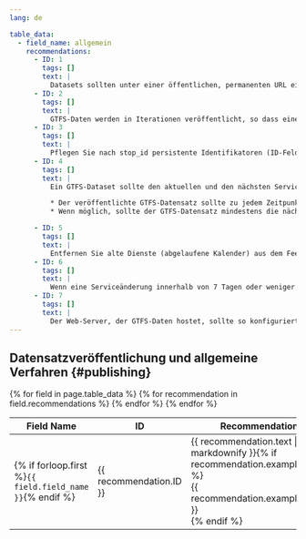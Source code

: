 ```yaml
---
lang: de

table_data:
  - field_name: allgemein
    recommendations:
      - ID: 1
        tags: []
        text: |
          Datasets sollten unter einer öffentlichen, permanenten URL einschließlich des ZIP-Dateinamens veröffentlicht werden. (zB www.agency.org/gtfs/gtfs.zip). Idealerweise sollte die URL direkt heruntergeladen werden können, ohne dass ein Login für den Zugriff auf die Datei erforderlich ist, um den Download durch den Konsum von Softwareanwendungen zu erleichtern.FORMAT_PLACEHOLDER_1 Während es empfohlen wird (und die gebräuchlichste Vorgehensweise), ein GTFS-Dataset offen herunterladbar zu machen, wird empfohlen, den Zugriff auf das GTFS-Dataset über API-Schlüssel zu steuern, wenn ein Datenanbieter den Zugriff auf GTFS aus Lizenzgründen oder aus anderen Gründen kontrollieren muss, die automatische Downloads erleichtern.
      - ID: 2
        tags: []
        text: |
          GTFS-Daten werden in Iterationen veröffentlicht, so dass eine einzelne Datei an einem stabilen Standort immer die neueste offizielle Beschreibung des Dienstes für eine Transitagentur (oder Agenturen) enthält.
      - ID: 3
        tags: []
        text: |
          Pflegen Sie nach stop_id persistente Identifikatoren (ID-Felder) für `stop_id`, `route_id` und `agency_id` über `agency_id` hinweg.
      - ID: 4
        tags: []
        text: |
          Ein GTFS-Dataset sollte den aktuellen und den nächsten Service enthalten (manchmal als "fusionierter" Dataset bezeichnet). Die [Merge-Funktion](https://github.com/google/transitfeed/wiki/Merge) des Google Transitfeed-Tools kann zum Erstellen eines zusammengeführten Datensatzes aus zwei verschiedenen GTFS-Feeds verwendet werden.

          * Der veröffentlichte GTFS-Datensatz sollte zu jedem Zeitpunkt mindestens für die nächsten 7 Tage gültig sein, und zwar idealerweise so lange, wie der Betreiber davon überzeugt ist, dass der Zeitplan weiterhin eingehalten wird.
          * Wenn möglich, sollte der GTFS-Datensatz mindestens die nächsten 30 Diensttage umfassen.

      - ID: 5
        tags: []
        text: |
          Entfernen Sie alte Dienste (abgelaufene Kalender) aus dem Feed.
      - ID: 6
        tags: []
        text: |
          Wenn eine Serviceänderung innerhalb von 7 Tagen oder weniger wirksam wird, sollten Sie diese Serviceänderung anstelle eines statischen GTFS-Datasets durch einen [GTFS-Realtime-Feed](https://developers.google.com/transit/gtfs-realtime/) (Service Advisories oder Trip Updates) ausdrücken.
      - ID: 7
        tags: []
        text: |
          Der Web-Server, der GTFS-Daten hostet, sollte so konfiguriert sein, dass er das Datum der Dateiänderung korrekt meldet (siehe [HTTP / 1.1 - Request for Comments 2616](https://tools.ietf.org/html/rfc2616#section-14.29), unter Abschnitt 14.29).
---
```


## Datensatzveröffentlichung und allgemeine Verfahren {#publishing}

<div class="table-wrapper">
  <table class="recommendation">
    <thead>
      <tr>
        <th>Field Name</th>
        <th>ID</th>
        <th>Recommendation</th>
      </tr>
    </thead>
    <tbody>
    {% for field in page.table_data %}
      {% for recommendation in field.recommendations %}
      <tr id="{{ page.slug }}_{{ recommendation.ID }}" class="anchor-row{% if forloop.first %} field-row{% endif %}{% for tag in recommendation.tags %} {{ tag }}{% endfor %}">
        <td>{% if forloop.first %}<code>{{ field.field_name }}</code>{% endif %}</td>
        <td><div class="anchor-node"><p>{{ recommendation.ID }}</p><a class="anchor-link" href="#{{ page.slug }}_{{ recommendation.ID }}"><i class="fa fa-link" aria-hidden="true"></i></a></div></td>
        <td>{{ recommendation.text | markdownify }}{% if recommendation.example_table %}<div class="table-wrapper">{{ recommendation.example_table }}</div>{% endif %}</td>
      </tr>
      {% endfor %}
    {% endfor %}
    </tbody>
  </table>
</div>
